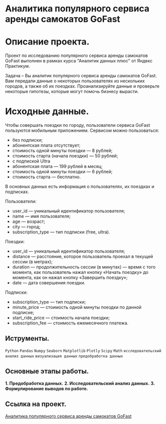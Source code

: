 # Аналитика популярного сервиса аренды самокатов GoFast

# Описание проекта.

Проект по исследованию популярного сервиса аренды самокатов GoFast выполнен в рамках курса "Аналитик данных плюс" от Яндекс Практикум.

Задача – Вы аналитик популярного сервиса аренды самокатов GoFast. Вам передали данные о некоторых пользователях из нескольких городов, а также об их поездках. Проанализируйте данные и проверьте некоторые гипотезы, которые могут помочь бизнесу вырасти.

# Исходные данные.
Чтобы совершать поездки по городу, пользователи сервиса GoFast пользуются мобильным приложением. Сервисом можно пользоваться:

* без подписки;
* абонентская плата отсутствует;
* стоимость одной минуты поездки — 8 рублей;
* стоимость старта (начала поездки) — 50 рублей;
* с подпиской Ultra
* абонентская плата — 199 рублей в месяц;
* стоимость одной минуты поездки — 6 рублей;
* стоимость старта — бесплатно.

В основных данных есть информация о пользователях, их поездках и подписках.

Пользователи:

* user_id — уникальный идентификатор пользователя;
* name — имя пользователя;
* age — возраст;
* city — город;
* subscription_type — тип подписки (free, ultra).

Поeздки:

* user_id — уникальный идентификатор пользователя;
* distance — расстояние, которое пользователь проехал в текущей сессии (в метрах);
* duration — продолжительность сессии (в минутах) — время с того момента, как пользователь нажал кнопку «Начать поездку» до момента, как он нажал кнопку «Завершить поездку»;
* date — дата совершения поездки.

Подписки:

* subscription_type — тип подписки;
* minute_price — стоимость одной минуты поездки по данной подписке;
* start_ride_price — стоимость начала поездки;
* subscription_fee — стоимость ежемесячного платежа.

## Иструменты.
```Python``` ```Pandas``` ```Numpy``` ```Seaborn``` ```Matplotlib``` ```Plotly``` ```Scipy``` ```Math``` ```исследовательский анализ данных``` ```визуализация данных``` ```предобработка данных```

## Основные этапы работы.

__1. Предобработка данных.__
__2. Исследовательский анализ данных.__
__3. Формулирование выводов по работе.__

## Ссылка на проект.
[Аналитика популярного сервиса аренды самокатов GoFast](https://github.com/i13th/Yandex_Practicum_Data_Analyst/blob/main/%D0%9F%D1%80%D0%BE%D0%B5%D0%BA%D1%82_8%3A%20%D0%A1%D0%B5%D1%80%D0%B2%D0%B8%D1%81%20%D0%B0%D1%80%D0%B5%D0%BD%D0%B4%D1%8B%20%D1%81%D0%B0%D0%BC%D0%BE%D0%BA%D0%B0%D1%82%D0%BE%D0%B2%20GoFast/%D0%90%D0%BD%D0%B0%D0%BB%D0%B8%D1%82%D0%B8%D0%BA%D0%B0%20%D0%BF%D0%BE%D0%BF%D1%83%D0%BB%D1%8F%D1%80%D0%BD%D0%BE%D0%B3%D0%BE%20%D1%81%D0%B5%D1%80%D0%B2%D0%B8%D1%81%D0%B0%20%20%D0%B0%D1%80%D0%B5%D0%BD%D0%B4%D1%8B%20%D1%81%D0%B0%D0%BC%D0%BE%D0%BA%D0%B0%D1%82%D0%BE%D0%B2%20GoFast.ipynb)
